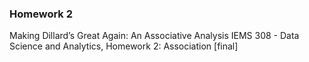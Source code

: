 ### Homework 2

Making Dillard’s Great Again: An Associative Analysis
IEMS 308 - Data Science and Analytics, Homework 2: Association
[final]
